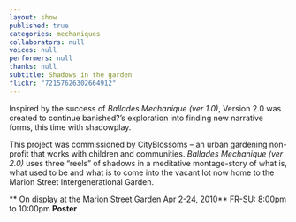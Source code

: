 ```yaml
---
layout: show
published: true
categories: mechaniques
collaborators: null
voices: null
performers: null
thanks: null
subtitle: Shadows in the garden
flickr: "72157626302664912"
---
```


Inspired by the success of _Ballades Mechanique (ver 1.0)_, Version 2.0 was created to continue banished?’s exploration into finding new narrative forms, this time with shadowplay.

This project was commissioned by CityBlossoms – an urban gardening non-profit that works with children and communities. _Ballades Mechanique (ver 2.0)_ uses three “reels” of shadows in a meditative montage-story of what is, what used to be and what is to come into the vacant lot now home to the Marion Street Intergenerational Garden.

** On display at the Marion Street Garden Apr 2-24, 2010**
FR-SU: 8:00pm to 10:00pm
**Poster**